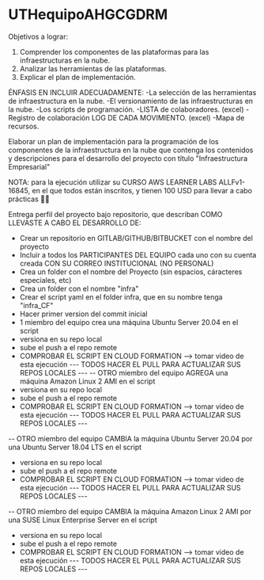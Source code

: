 # UTHequipoAHGCGDRM

Objetivos a lograr:
1. Comprender los componentes de las plataformas para las infraestructuras en la nube.
2. Analizar las herramientas de las plataformas.
3. Explicar el plan de implementación.

ÉNFASIS EN INCLUIR ADECUADAMENTE:
-La selección de las herramientas de infraestructura en la nube.
-El versionamiento de las infraestructuras en la nube.
-Los scripts de programación.
-LISTA de colaboradores. (excel)
-Registro de colaboración LOG DE CADA MOVIMIENTO. (excel) 
-Mapa de recursos.

Elaborar un plan de implementación para la programación de los componentes de la infraestructura en la nube que contenga los contenidos y descripciones para el desarrollo del proyecto con título "Infraestructura Empresarial"

NOTA: para la ejecución utilizar su CURSO AWS LEARNER LABS ALLFv1-16845, en el que todos están inscritos, y tienen 100 USD para llevar a cabo prácticas 👌🏻

Entrega perfil del proyecto bajo repositorio, que describan COMO LLEVASTE A CABO EL DESARROLLO DE:
- Crear un repositorio en GITLAB/GITHUB/BITBUCKET con el nombre del proyecto
- Incluir a todos los PARTICIPANTES DEL EQUIPO cada uno con su cuenta creada CON SU CORREO INSTITUCIONAL (NO PERSONAL)
- Crea un folder con el nombre del Proyecto (sin espacios, cáracteres especiales, etc)
- Crea un folder con el nombre "infra"
- Crear el script yaml en el folder infra, que en su nombre tenga "infra_CF"
- Hacer primer version del commit inicial
- 1 miembro del equipo crea una máquina Ubuntu Server 20.04 en el script
- versiona en su repo local 
- sube el push a el repo remote
- COMPROBAR EL SCRIPT EN CLOUD FORMATION
--> tomar video de esta ejecución
--- TODOS HACER EL PULL PARA ACTUALIZAR SUS REPOS LOCALES ---
-- OTRO miembro del equipo AGREGA una máquina Amazon Linux 2 AMI  en el script
- versiona en su repo local 
- sube el push a el repo remote
- COMPROBAR EL SCRIPT EN CLOUD FORMATION
--> tomar video de esta ejecución
--- TODOS HACER EL PULL PARA ACTUALIZAR SUS REPOS LOCALES ---

-- OTRO miembro del equipo CAMBIA la máquina Ubuntu Server 20.04 por una Ubuntu Server 18.04 LTS  en el script
- versiona en su repo local 
- sube el push a el repo remote
- COMPROBAR EL SCRIPT EN CLOUD FORMATION
--> tomar video de esta ejecución
--- TODOS HACER EL PULL PARA ACTUALIZAR SUS REPOS LOCALES ---

-- OTRO miembro del equipo CAMBIA la máquina Amazon Linux 2 AMI por una SUSE Linux Enterprise Server  en el script
- versiona en su repo local 
- sube el push a el repo remote
- COMPROBAR EL SCRIPT EN CLOUD FORMATION
--> tomar video de esta ejecución
--- TODOS HACER EL PULL PARA ACTUALIZAR SUS REPOS LOCALES ---

